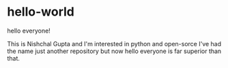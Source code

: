 # hello-world
hello everyone!



This is Nishchal Gupta and I'm interested in python and open-sorce
I've had the name just another repository but now hello everyone is far superior than that.
